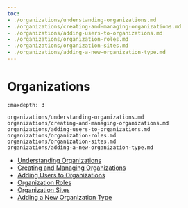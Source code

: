 ```yaml
---
toc:
- ./organizations/understanding-organizations.md
- ./organizations/creating-and-managing-organizations.md
- ./organizations/adding-users-to-organizations.md
- ./organizations/organization-roles.md
- ./organizations/organization-sites.md
- ./organizations/adding-a-new-organization-type.md
---
```

# Organizations

```{toctree}
:maxdepth: 3

organizations/understanding-organizations.md
organizations/creating-and-managing-organizations.md
organizations/adding-users-to-organizations.md
organizations/organization-roles.md
organizations/organization-sites.md
organizations/adding-a-new-organization-type.md
```

-  [Understanding Organizations](./organizations/understanding-organizations.md)
-  [Creating and Managing Organizations](./organizations/creating-and-managing-organizations.md)
-  [Adding Users to Organizations](./organizations/adding-users-to-organizations.md)
-  [Organization Roles](./organizations/organization-roles.md)
-  [Organization Sites](./organizations/organization-sites.md)
-  [Adding a New Organization Type](./organizations/adding-a-new-organization-type.md)
